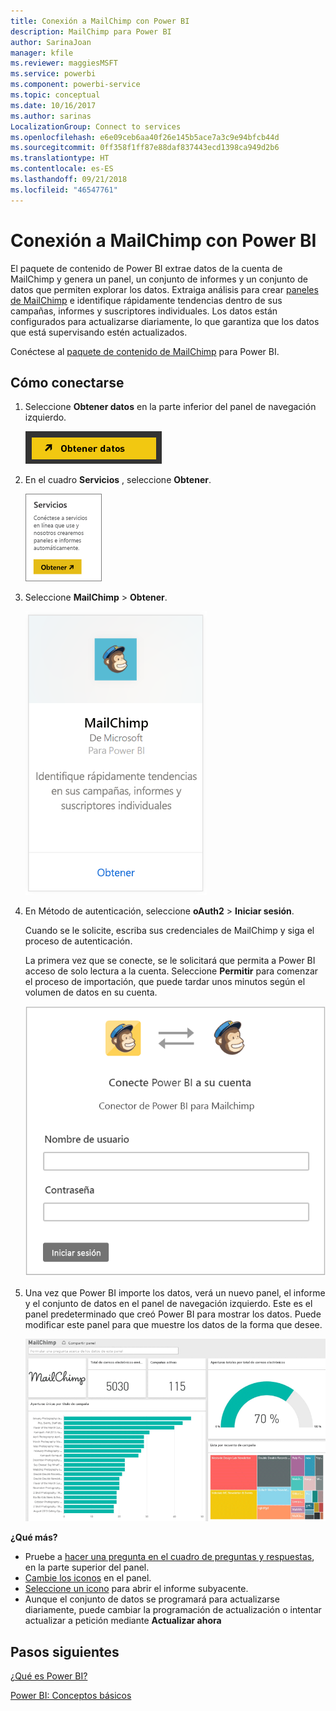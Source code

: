 ```yaml
---
title: Conexión a MailChimp con Power BI
description: MailChimp para Power BI
author: SarinaJoan
manager: kfile
ms.reviewer: maggiesMSFT
ms.service: powerbi
ms.component: powerbi-service
ms.topic: conceptual
ms.date: 10/16/2017
ms.author: sarinas
LocalizationGroup: Connect to services
ms.openlocfilehash: e6e09ceb6aa40f26e145b5ace7a3c9e94bfcb44d
ms.sourcegitcommit: 0ff358f1ff87e88daf837443ecd1398ca949d2b6
ms.translationtype: HT
ms.contentlocale: es-ES
ms.lasthandoff: 09/21/2018
ms.locfileid: "46547761"
---
```

# <a name="connect-to-mailchimp-with-power-bi"></a>Conexión a MailChimp con Power BI
El paquete de contenido de Power BI extrae datos de la cuenta de MailChimp y genera un panel, un conjunto de informes y un conjunto de datos que permiten explorar los datos. Extraiga análisis para crear [paneles de MailChimp](https://powerbi.microsoft.com/integrations/mailchimp) e identifique rápidamente tendencias dentro de sus campañas, informes y suscriptores individuales. Los datos están configurados para actualizarse diariamente, lo que garantiza que los datos que está supervisando estén actualizados.

Conéctese al [paquete de contenido de MailChimp](https://app.powerbi.com/getdata/services/mailchimp) para Power BI.

## <a name="how-to-connect"></a>Cómo conectarse
1. Seleccione **Obtener datos** en la parte inferior del panel de navegación izquierdo.
   
    ![](media/service-connect-to-mailchimp/pbi_getdata.png)
2. En el cuadro **Servicios** , seleccione **Obtener**.
   
   ![](media/service-connect-to-mailchimp/pbi_getservices.png)
3. Seleccione **MailChimp** \> **Obtener**.
   
   ![](media/service-connect-to-mailchimp/mailchimp.png)
4. En Método de autenticación, seleccione **oAuth2** \> **Iniciar sesión**.
   
    Cuando se le solicite, escriba sus credenciales de MailChimp y siga el proceso de autenticación.
   
    La primera vez que se conecte, se le solicitará que permita a Power BI acceso de solo lectura a la cuenta. Seleccione **Permitir** para comenzar el proceso de importación, que puede tardar unos minutos según el volumen de datos en su cuenta.
   
    ![](media/service-connect-to-mailchimp/allow.png)
5. Una vez que Power BI importe los datos, verá un nuevo panel, el informe y el conjunto de datos en el panel de navegación izquierdo. Este es el panel predeterminado que creó Power BI para mostrar los datos. Puede modificar este panel para que muestre los datos de la forma que desee.
   
   ![](media/service-connect-to-mailchimp/pbi_mailchimpnewdash.png)

**¿Qué más?**

* Pruebe a [hacer una pregunta en el cuadro de preguntas y respuestas](consumer/end-user-q-and-a.md), en la parte superior del panel.
* [Cambie los iconos](service-dashboard-edit-tile.md) en el panel.
* [Seleccione un icono](consumer/end-user-tiles.md) para abrir el informe subyacente.
* Aunque el conjunto de datos se programará para actualizarse diariamente, puede cambiar la programación de actualización o intentar actualizar a petición mediante **Actualizar ahora**

## <a name="next-steps"></a>Pasos siguientes
[¿Qué es Power BI?](power-bi-overview.md)

[Power BI: Conceptos básicos](consumer/end-user-basic-concepts.md)

